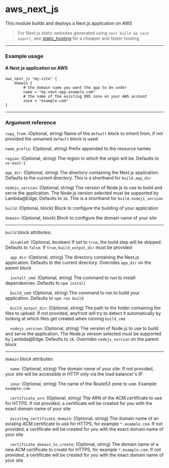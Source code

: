 # aws_next_js

This module builds and deploys a Next.js application on AWS

> For Next.js static websites generated using `next build && next export`, see [static_hosting](./static_hosting.md) for a cheaper and faster hosting

---

### Example usage

#### A Next.js application on AWS
```hcl
aws_next_js "my-site" {
    domain {
        # the domain name you want the app to be under
        name = "my-next-app.example.com"
        # the name of the existing DNS zone on your AWS account
        zone = "example.com"
}
```

---

### Argument reference

`copy_from`: (Optional, string) Name of the `default` block to inherit from, if not provided the unnamed `default` block is used

`name_prefix`: (Optional, string) Prefix appended to the resource names

`region`: (Optional, string) The region in which the origin will be. Defaults to `us-east-1`

`app_dir`: (Optional, string) The directory containing the Next.js application. Defaults to the current directory. This is a shorthand for `build.app_dir`

`nodejs_version`: (Optional, string) The version of Node.js to use to build and serve the application. The Node.js version selected must be supported by Lambda@Edge. Defaults to `16`. This is a shorthand for `build.nodejs_version`

`build`: (Optional, block) Block to configure the building of your application

`domain`: (Optional, block) Block to configure the domain name of your site

---

`build` block attributes:

&nbsp;&nbsp;&nbsp;&nbsp;`disabled`: (Optional, boolean) If set to `true`, the build step will be skipped. Defaults to `false`. If `true`, `build_output_dir` must be provided

&nbsp;&nbsp;&nbsp;&nbsp;`app_dir`: (Optional, string) The directory containing the Next.js application. Defaults to the current directory. Overrides `app_dir` on the parent block

&nbsp;&nbsp;&nbsp;&nbsp;`install_cmd`: (Optional, string) The command to run to install dependencies. Defaults to `npm install`

&nbsp;&nbsp;&nbsp;&nbsp;`build_cmd`: (Optional, string) The command to run to build your application. Defaults to `npm run build`

&nbsp;&nbsp;&nbsp;&nbsp;`build_output_dir`: (Optional, string) The path to the folder containing the files to upload. If not provided, anyfront will try to detect it automatically by looking at which files get created when running `build_cmd`

&nbsp;&nbsp;&nbsp;&nbsp;`nodejs_version`: (Optional, string) The version of Node.js to use to build and serve the application. The Node.js version selected must be supported by Lambda@Edge. Defaults to `16`. Overrides `nodejs_version` on the parent block

---

`domain` block attributes:

&nbsp;&nbsp;&nbsp;&nbsp;`name`: (Optional, string) The domain name of your site. If not provided, your site will be accessible in HTTP only via the load balancer's IP

&nbsp;&nbsp;&nbsp;&nbsp;`zone`: (Optional, string) The name of the Route53 zone to use. Example: `example.com`

&nbsp;&nbsp;&nbsp;&nbsp;`certificate_arn`: (Optional, string) The ARN of the ACM certificate to use for HTTPS. If not provided, a certificate will be created for you with the exact domain name of your site

&nbsp;&nbsp;&nbsp;&nbsp;`existing_certificate_domain`: (Optional, string) The domain name of an existing ACM certificate to use for HTTPS, for example `*.example.com`. If not provided, a certificate will be created for you with the exact domain name of your site

&nbsp;&nbsp;&nbsp;&nbsp;`certificate_domain_to_create`: (Optional, string) The domain name of a new ACM certificate to create for HTTPS, for example `*.example.com`. If not provided, a certificate will be created for you with the exact domain name of your site